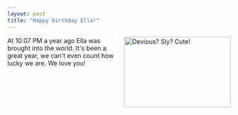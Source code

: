 ```yaml
---
layout: post
title: "Happy birthday Ella!"
---
```




<a href="http://www.flickr.com/photos/cwinters/2137120310/" title="Devious? Sly? Cute! by Chris Winters, on Flickr"><img src="http://farm3.static.flickr.com/2392/2137120310_dc3a58a7d3_m.jpg" width="240" height="160" align="right" alt="Devious? Sly? Cute!" /></a>

<p>At 10:07 PM a year ago Ella was brought into the world. It's been a great year, we can't even count how lucky we are. We love you!
<br clear="all" /></p>


